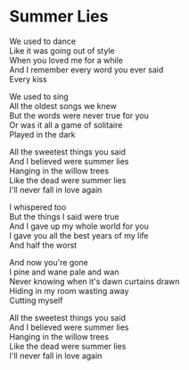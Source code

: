 # Summer Lies  

We used to dance  
Like it was going out of style  
When you loved me for a while  
And I remember every word you ever said  
Every kiss  

We used to sing  
All the oldest songs we knew  
But the words were never true for you  
Or was it all a game of solitaire  
Played in the dark  

All the sweetest things you said  
And I believed were summer lies  
Hanging in the willow trees  
Like the dead were summer lies  
I'll never fall in love again  

I whispered too  
But the things I said were true  
And I gave up my whole world for you  
I gave you all the best years of my life  
And half the worst  

And now you're gone  
I pine and wane pale and wan  
Never knowing when it's dawn curtains drawn  
Hiding in my room wasting away  
Cutting myself  

All the sweetest things you said  
And I believed were summer lies  
Hanging in the willow trees  
Like the dead were summer lies  
I'll never fall in love again  
